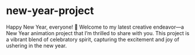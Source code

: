 # new-year-project
Happy New Year, everyone! 🥳  Welcome to my latest creative endeavor—a New Year animation project that I’m thrilled to share with you. This project is a vibrant blend of celebratory spirit, capturing the excitement and joy of ushering in the new year.
